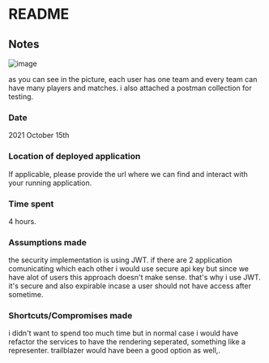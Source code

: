 # README

## Notes
![image](https://user-images.githubusercontent.com/22609918/137487259-de2cb53e-ea65-410d-9be0-87c42f32abab.png)

as you can see in the picture, each user has one team and every team can have many players and matches.
i also attached a postman collection for testing.
### Date
2021 October 15th
### Location of deployed application
If applicable, please provide the url where we can find and interact with your running application.
### Time spent
4 hours.
### Assumptions made
the security implementation is using JWT. if there are 2 application comunicating which each other i would use secure api key but since we have alot of users this approach doesn't make sense. that's why i use JWT. it's secure and also expirable incase a user should not have access after sometime.
### Shortcuts/Compromises made
i didn't want to spend too much time but in normal case i would have refactor the services to have the rendering seperated, something like a representer. trailblazer would have been a good option as well,.

